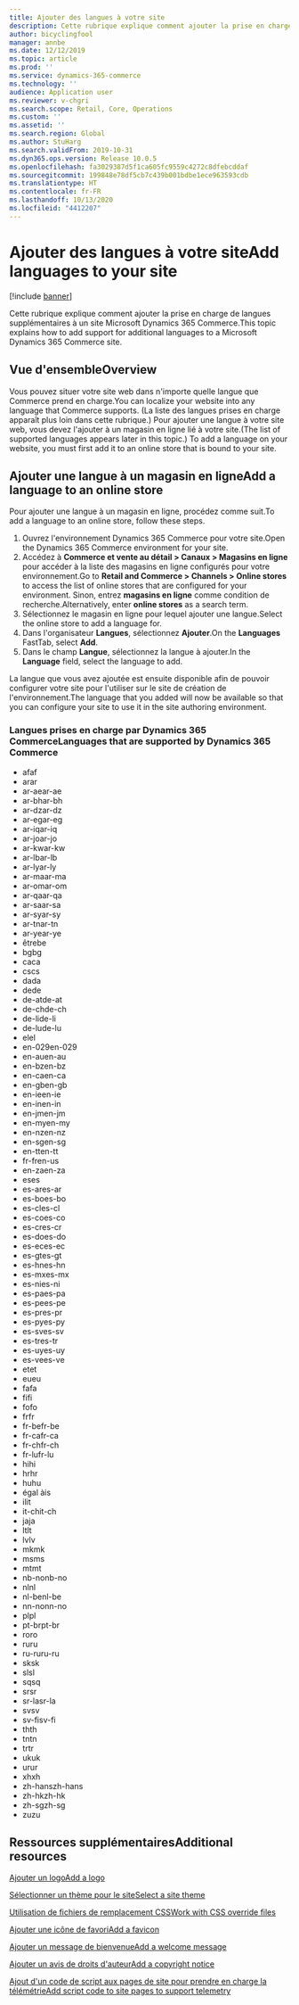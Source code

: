 ```yaml
---
title: Ajouter des langues à votre site
description: Cette rubrique explique comment ajouter la prise en charge de langues supplémentaires à un site Microsoft Dynamics 365 Commerce.
author: bicyclingfool
manager: annbe
ms.date: 12/12/2019
ms.topic: article
ms.prod: ''
ms.service: dynamics-365-commerce
ms.technology: ''
audience: Application user
ms.reviewer: v-chgri
ms.search.scope: Retail, Core, Operations
ms.custom: ''
ms.assetid: ''
ms.search.region: Global
ms.author: StuHarg
ms.search.validFrom: 2019-10-31
ms.dyn365.ops.version: Release 10.0.5
ms.openlocfilehash: fa3029387d5f1ca605fc9559c4272c8dfebcddaf
ms.sourcegitcommit: 199848e78df5cb7c439b001bdbe1ece963593cdb
ms.translationtype: HT
ms.contentlocale: fr-FR
ms.lasthandoff: 10/13/2020
ms.locfileid: "4412207"
---
```

# <a name="add-languages-to-your-site"></a><span data-ttu-id="5fda3-103">Ajouter des langues à votre site</span><span class="sxs-lookup"><span data-stu-id="5fda3-103">Add languages to your site</span></span>


[!include [banner](includes/banner.md)]

<span data-ttu-id="5fda3-104">Cette rubrique explique comment ajouter la prise en charge de langues supplémentaires à un site Microsoft Dynamics 365 Commerce.</span><span class="sxs-lookup"><span data-stu-id="5fda3-104">This topic explains how to add support for additional languages to a Microsoft Dynamics 365 Commerce site.</span></span>

## <a name="overview"></a><span data-ttu-id="5fda3-105">Vue d'ensemble</span><span class="sxs-lookup"><span data-stu-id="5fda3-105">Overview</span></span>

<span data-ttu-id="5fda3-106">Vous pouvez situer votre site web dans n'importe quelle langue que Commerce prend en charge.</span><span class="sxs-lookup"><span data-stu-id="5fda3-106">You can localize your website into any language that Commerce supports.</span></span> <span data-ttu-id="5fda3-107">(La liste des langues prises en charge apparaît plus loin dans cette rubrique.) Pour ajouter une langue à votre site web, vous devez l'ajouter à un magasin en ligne lié à votre site.</span><span class="sxs-lookup"><span data-stu-id="5fda3-107">(The list of supported languages appears later in this topic.) To add a language on your website, you must first add it to an online store that is bound to your site.</span></span>

## <a name="add-a-language-to-an-online-store"></a><span data-ttu-id="5fda3-108">Ajouter une langue à un magasin en ligne</span><span class="sxs-lookup"><span data-stu-id="5fda3-108">Add a language to an online store</span></span>

<span data-ttu-id="5fda3-109">Pour ajouter une langue à un magasin en ligne, procédez comme suit.</span><span class="sxs-lookup"><span data-stu-id="5fda3-109">To add a language to an online store, follow these steps.</span></span>

1. <span data-ttu-id="5fda3-110">Ouvrez l'environnement Dynamics 365 Commerce pour votre site.</span><span class="sxs-lookup"><span data-stu-id="5fda3-110">Open the Dynamics 365 Commerce environment for your site.</span></span>
1. <span data-ttu-id="5fda3-111">Accédez à **Commerce et vente au détail \> Canaux \> Magasins en ligne** pour accéder à la liste des magasins en ligne configurés pour votre environnement.</span><span class="sxs-lookup"><span data-stu-id="5fda3-111">Go to **Retail and Commerce \> Channels \> Online stores** to access the list of online stores that are configured for your environment.</span></span> <span data-ttu-id="5fda3-112">Sinon, entrez **magasins en ligne** comme condition de recherche.</span><span class="sxs-lookup"><span data-stu-id="5fda3-112">Alternatively, enter **online stores** as a search term.</span></span>
1. <span data-ttu-id="5fda3-113">Sélectionnez le magasin en ligne pour lequel ajouter une langue.</span><span class="sxs-lookup"><span data-stu-id="5fda3-113">Select the online store to add a language for.</span></span>
1. <span data-ttu-id="5fda3-114">Dans l'organisateur **Langues**, sélectionnez **Ajouter**.</span><span class="sxs-lookup"><span data-stu-id="5fda3-114">On the **Languages** FastTab, select **Add**.</span></span>
1. <span data-ttu-id="5fda3-115">Dans le champ **Langue**, sélectionnez la langue à ajouter.</span><span class="sxs-lookup"><span data-stu-id="5fda3-115">In the **Language** field, select the language to add.</span></span>

<span data-ttu-id="5fda3-116">La langue que vous avez ajoutée est ensuite disponible afin de pouvoir configurer votre site pour l'utiliser sur le site de création de l'environnement.</span><span class="sxs-lookup"><span data-stu-id="5fda3-116">The language that you added will now be available so that you can configure your site to use it in the site authoring environment.</span></span>

### <a name="languages-that-are-supported-by-dynamics-365-commerce"></a><span data-ttu-id="5fda3-117">Langues prises en charge par Dynamics 365 Commerce</span><span class="sxs-lookup"><span data-stu-id="5fda3-117">Languages that are supported by Dynamics 365 Commerce</span></span>

- <span data-ttu-id="5fda3-118">af</span><span class="sxs-lookup"><span data-stu-id="5fda3-118">af</span></span>
- <span data-ttu-id="5fda3-119">ar</span><span class="sxs-lookup"><span data-stu-id="5fda3-119">ar</span></span>
- <span data-ttu-id="5fda3-120">ar-ae</span><span class="sxs-lookup"><span data-stu-id="5fda3-120">ar-ae</span></span>
- <span data-ttu-id="5fda3-121">ar-bh</span><span class="sxs-lookup"><span data-stu-id="5fda3-121">ar-bh</span></span>
- <span data-ttu-id="5fda3-122">ar-dz</span><span class="sxs-lookup"><span data-stu-id="5fda3-122">ar-dz</span></span>
- <span data-ttu-id="5fda3-123">ar-eg</span><span class="sxs-lookup"><span data-stu-id="5fda3-123">ar-eg</span></span>
- <span data-ttu-id="5fda3-124">ar-iq</span><span class="sxs-lookup"><span data-stu-id="5fda3-124">ar-iq</span></span>
- <span data-ttu-id="5fda3-125">ar-jo</span><span class="sxs-lookup"><span data-stu-id="5fda3-125">ar-jo</span></span>
- <span data-ttu-id="5fda3-126">ar-kw</span><span class="sxs-lookup"><span data-stu-id="5fda3-126">ar-kw</span></span>
- <span data-ttu-id="5fda3-127">ar-lb</span><span class="sxs-lookup"><span data-stu-id="5fda3-127">ar-lb</span></span>
- <span data-ttu-id="5fda3-128">ar-ly</span><span class="sxs-lookup"><span data-stu-id="5fda3-128">ar-ly</span></span>
- <span data-ttu-id="5fda3-129">ar-ma</span><span class="sxs-lookup"><span data-stu-id="5fda3-129">ar-ma</span></span>
- <span data-ttu-id="5fda3-130">ar-om</span><span class="sxs-lookup"><span data-stu-id="5fda3-130">ar-om</span></span>
- <span data-ttu-id="5fda3-131">ar-qa</span><span class="sxs-lookup"><span data-stu-id="5fda3-131">ar-qa</span></span>
- <span data-ttu-id="5fda3-132">ar-sa</span><span class="sxs-lookup"><span data-stu-id="5fda3-132">ar-sa</span></span>
- <span data-ttu-id="5fda3-133">ar-sy</span><span class="sxs-lookup"><span data-stu-id="5fda3-133">ar-sy</span></span>
- <span data-ttu-id="5fda3-134">ar-tn</span><span class="sxs-lookup"><span data-stu-id="5fda3-134">ar-tn</span></span>
- <span data-ttu-id="5fda3-135">ar-ye</span><span class="sxs-lookup"><span data-stu-id="5fda3-135">ar-ye</span></span>
- <span data-ttu-id="5fda3-136">être</span><span class="sxs-lookup"><span data-stu-id="5fda3-136">be</span></span>
- <span data-ttu-id="5fda3-137">bg</span><span class="sxs-lookup"><span data-stu-id="5fda3-137">bg</span></span>
- <span data-ttu-id="5fda3-138">ca</span><span class="sxs-lookup"><span data-stu-id="5fda3-138">ca</span></span>
- <span data-ttu-id="5fda3-139">cs</span><span class="sxs-lookup"><span data-stu-id="5fda3-139">cs</span></span>
- <span data-ttu-id="5fda3-140">da</span><span class="sxs-lookup"><span data-stu-id="5fda3-140">da</span></span>
- <span data-ttu-id="5fda3-141">de</span><span class="sxs-lookup"><span data-stu-id="5fda3-141">de</span></span>
- <span data-ttu-id="5fda3-142">de-at</span><span class="sxs-lookup"><span data-stu-id="5fda3-142">de-at</span></span>
- <span data-ttu-id="5fda3-143">de-ch</span><span class="sxs-lookup"><span data-stu-id="5fda3-143">de-ch</span></span>
- <span data-ttu-id="5fda3-144">de-li</span><span class="sxs-lookup"><span data-stu-id="5fda3-144">de-li</span></span>
- <span data-ttu-id="5fda3-145">de-lu</span><span class="sxs-lookup"><span data-stu-id="5fda3-145">de-lu</span></span>
- <span data-ttu-id="5fda3-146">el</span><span class="sxs-lookup"><span data-stu-id="5fda3-146">el</span></span>
- <span data-ttu-id="5fda3-147">en-029</span><span class="sxs-lookup"><span data-stu-id="5fda3-147">en-029</span></span>
- <span data-ttu-id="5fda3-148">en-au</span><span class="sxs-lookup"><span data-stu-id="5fda3-148">en-au</span></span>
- <span data-ttu-id="5fda3-149">en-bz</span><span class="sxs-lookup"><span data-stu-id="5fda3-149">en-bz</span></span>
- <span data-ttu-id="5fda3-150">en-ca</span><span class="sxs-lookup"><span data-stu-id="5fda3-150">en-ca</span></span>
- <span data-ttu-id="5fda3-151">en-gb</span><span class="sxs-lookup"><span data-stu-id="5fda3-151">en-gb</span></span>
- <span data-ttu-id="5fda3-152">en-ie</span><span class="sxs-lookup"><span data-stu-id="5fda3-152">en-ie</span></span>
- <span data-ttu-id="5fda3-153">en-in</span><span class="sxs-lookup"><span data-stu-id="5fda3-153">en-in</span></span>
- <span data-ttu-id="5fda3-154">en-jm</span><span class="sxs-lookup"><span data-stu-id="5fda3-154">en-jm</span></span>
- <span data-ttu-id="5fda3-155">en-my</span><span class="sxs-lookup"><span data-stu-id="5fda3-155">en-my</span></span>
- <span data-ttu-id="5fda3-156">en-nz</span><span class="sxs-lookup"><span data-stu-id="5fda3-156">en-nz</span></span>
- <span data-ttu-id="5fda3-157">en-sg</span><span class="sxs-lookup"><span data-stu-id="5fda3-157">en-sg</span></span>
- <span data-ttu-id="5fda3-158">en-tt</span><span class="sxs-lookup"><span data-stu-id="5fda3-158">en-tt</span></span>
- <span data-ttu-id="5fda3-159">fr-fr</span><span class="sxs-lookup"><span data-stu-id="5fda3-159">en-us</span></span>
- <span data-ttu-id="5fda3-160">en-za</span><span class="sxs-lookup"><span data-stu-id="5fda3-160">en-za</span></span>
- <span data-ttu-id="5fda3-161">es</span><span class="sxs-lookup"><span data-stu-id="5fda3-161">es</span></span>
- <span data-ttu-id="5fda3-162">es-ar</span><span class="sxs-lookup"><span data-stu-id="5fda3-162">es-ar</span></span>
- <span data-ttu-id="5fda3-163">es-bo</span><span class="sxs-lookup"><span data-stu-id="5fda3-163">es-bo</span></span>
- <span data-ttu-id="5fda3-164">es-cl</span><span class="sxs-lookup"><span data-stu-id="5fda3-164">es-cl</span></span>
- <span data-ttu-id="5fda3-165">es-co</span><span class="sxs-lookup"><span data-stu-id="5fda3-165">es-co</span></span>
- <span data-ttu-id="5fda3-166">es-cr</span><span class="sxs-lookup"><span data-stu-id="5fda3-166">es-cr</span></span>
- <span data-ttu-id="5fda3-167">es-do</span><span class="sxs-lookup"><span data-stu-id="5fda3-167">es-do</span></span>
- <span data-ttu-id="5fda3-168">es-ec</span><span class="sxs-lookup"><span data-stu-id="5fda3-168">es-ec</span></span>
- <span data-ttu-id="5fda3-169">es-gt</span><span class="sxs-lookup"><span data-stu-id="5fda3-169">es-gt</span></span>
- <span data-ttu-id="5fda3-170">es-hn</span><span class="sxs-lookup"><span data-stu-id="5fda3-170">es-hn</span></span>
- <span data-ttu-id="5fda3-171">es-mx</span><span class="sxs-lookup"><span data-stu-id="5fda3-171">es-mx</span></span>
- <span data-ttu-id="5fda3-172">es-ni</span><span class="sxs-lookup"><span data-stu-id="5fda3-172">es-ni</span></span>
- <span data-ttu-id="5fda3-173">es-pa</span><span class="sxs-lookup"><span data-stu-id="5fda3-173">es-pa</span></span>
- <span data-ttu-id="5fda3-174">es-pe</span><span class="sxs-lookup"><span data-stu-id="5fda3-174">es-pe</span></span>
- <span data-ttu-id="5fda3-175">es-pr</span><span class="sxs-lookup"><span data-stu-id="5fda3-175">es-pr</span></span>
- <span data-ttu-id="5fda3-176">es-py</span><span class="sxs-lookup"><span data-stu-id="5fda3-176">es-py</span></span>
- <span data-ttu-id="5fda3-177">es-sv</span><span class="sxs-lookup"><span data-stu-id="5fda3-177">es-sv</span></span>
- <span data-ttu-id="5fda3-178">es-tr</span><span class="sxs-lookup"><span data-stu-id="5fda3-178">es-tr</span></span>
- <span data-ttu-id="5fda3-179">es-uy</span><span class="sxs-lookup"><span data-stu-id="5fda3-179">es-uy</span></span>
- <span data-ttu-id="5fda3-180">es-ve</span><span class="sxs-lookup"><span data-stu-id="5fda3-180">es-ve</span></span>
- <span data-ttu-id="5fda3-181">et</span><span class="sxs-lookup"><span data-stu-id="5fda3-181">et</span></span>
- <span data-ttu-id="5fda3-182">eu</span><span class="sxs-lookup"><span data-stu-id="5fda3-182">eu</span></span>
- <span data-ttu-id="5fda3-183">fa</span><span class="sxs-lookup"><span data-stu-id="5fda3-183">fa</span></span>
- <span data-ttu-id="5fda3-184">fi</span><span class="sxs-lookup"><span data-stu-id="5fda3-184">fi</span></span>
- <span data-ttu-id="5fda3-185">fo</span><span class="sxs-lookup"><span data-stu-id="5fda3-185">fo</span></span>
- <span data-ttu-id="5fda3-186">fr</span><span class="sxs-lookup"><span data-stu-id="5fda3-186">fr</span></span>
- <span data-ttu-id="5fda3-187">fr-be</span><span class="sxs-lookup"><span data-stu-id="5fda3-187">fr-be</span></span>
- <span data-ttu-id="5fda3-188">fr-ca</span><span class="sxs-lookup"><span data-stu-id="5fda3-188">fr-ca</span></span>
- <span data-ttu-id="5fda3-189">fr-ch</span><span class="sxs-lookup"><span data-stu-id="5fda3-189">fr-ch</span></span>
- <span data-ttu-id="5fda3-190">fr-lu</span><span class="sxs-lookup"><span data-stu-id="5fda3-190">fr-lu</span></span>
- <span data-ttu-id="5fda3-191">hi</span><span class="sxs-lookup"><span data-stu-id="5fda3-191">hi</span></span>
- <span data-ttu-id="5fda3-192">hr</span><span class="sxs-lookup"><span data-stu-id="5fda3-192">hr</span></span>
- <span data-ttu-id="5fda3-193">hu</span><span class="sxs-lookup"><span data-stu-id="5fda3-193">hu</span></span>
- <span data-ttu-id="5fda3-194">égal à</span><span class="sxs-lookup"><span data-stu-id="5fda3-194">is</span></span>
- <span data-ttu-id="5fda3-195">il</span><span class="sxs-lookup"><span data-stu-id="5fda3-195">it</span></span>
- <span data-ttu-id="5fda3-196">it-ch</span><span class="sxs-lookup"><span data-stu-id="5fda3-196">it-ch</span></span>
- <span data-ttu-id="5fda3-197">ja</span><span class="sxs-lookup"><span data-stu-id="5fda3-197">ja</span></span>
- <span data-ttu-id="5fda3-198">lt</span><span class="sxs-lookup"><span data-stu-id="5fda3-198">lt</span></span>
- <span data-ttu-id="5fda3-199">lv</span><span class="sxs-lookup"><span data-stu-id="5fda3-199">lv</span></span>
- <span data-ttu-id="5fda3-200">mk</span><span class="sxs-lookup"><span data-stu-id="5fda3-200">mk</span></span>
- <span data-ttu-id="5fda3-201">ms</span><span class="sxs-lookup"><span data-stu-id="5fda3-201">ms</span></span>
- <span data-ttu-id="5fda3-202">mt</span><span class="sxs-lookup"><span data-stu-id="5fda3-202">mt</span></span>
- <span data-ttu-id="5fda3-203">nb-no</span><span class="sxs-lookup"><span data-stu-id="5fda3-203">nb-no</span></span>
- <span data-ttu-id="5fda3-204">nl</span><span class="sxs-lookup"><span data-stu-id="5fda3-204">nl</span></span>
- <span data-ttu-id="5fda3-205">nl-be</span><span class="sxs-lookup"><span data-stu-id="5fda3-205">nl-be</span></span>
- <span data-ttu-id="5fda3-206">nn-no</span><span class="sxs-lookup"><span data-stu-id="5fda3-206">nn-no</span></span>
- <span data-ttu-id="5fda3-207">pl</span><span class="sxs-lookup"><span data-stu-id="5fda3-207">pl</span></span>
- <span data-ttu-id="5fda3-208">pt-br</span><span class="sxs-lookup"><span data-stu-id="5fda3-208">pt-br</span></span>
- <span data-ttu-id="5fda3-209">ro</span><span class="sxs-lookup"><span data-stu-id="5fda3-209">ro</span></span>
- <span data-ttu-id="5fda3-210">ru</span><span class="sxs-lookup"><span data-stu-id="5fda3-210">ru</span></span>
- <span data-ttu-id="5fda3-211">ru-ru</span><span class="sxs-lookup"><span data-stu-id="5fda3-211">ru-ru</span></span>
- <span data-ttu-id="5fda3-212">sk</span><span class="sxs-lookup"><span data-stu-id="5fda3-212">sk</span></span>
- <span data-ttu-id="5fda3-213">sl</span><span class="sxs-lookup"><span data-stu-id="5fda3-213">sl</span></span>
- <span data-ttu-id="5fda3-214">sq</span><span class="sxs-lookup"><span data-stu-id="5fda3-214">sq</span></span>
- <span data-ttu-id="5fda3-215">sr</span><span class="sxs-lookup"><span data-stu-id="5fda3-215">sr</span></span>
- <span data-ttu-id="5fda3-216">sr-la</span><span class="sxs-lookup"><span data-stu-id="5fda3-216">sr-la</span></span>
- <span data-ttu-id="5fda3-217">sv</span><span class="sxs-lookup"><span data-stu-id="5fda3-217">sv</span></span>
- <span data-ttu-id="5fda3-218">sv-fi</span><span class="sxs-lookup"><span data-stu-id="5fda3-218">sv-fi</span></span>
- <span data-ttu-id="5fda3-219">th</span><span class="sxs-lookup"><span data-stu-id="5fda3-219">th</span></span>
- <span data-ttu-id="5fda3-220">tn</span><span class="sxs-lookup"><span data-stu-id="5fda3-220">tn</span></span>
- <span data-ttu-id="5fda3-221">tr</span><span class="sxs-lookup"><span data-stu-id="5fda3-221">tr</span></span>
- <span data-ttu-id="5fda3-222">uk</span><span class="sxs-lookup"><span data-stu-id="5fda3-222">uk</span></span>
- <span data-ttu-id="5fda3-223">ur</span><span class="sxs-lookup"><span data-stu-id="5fda3-223">ur</span></span>
- <span data-ttu-id="5fda3-224">xh</span><span class="sxs-lookup"><span data-stu-id="5fda3-224">xh</span></span>
- <span data-ttu-id="5fda3-225">zh-hans</span><span class="sxs-lookup"><span data-stu-id="5fda3-225">zh-hans</span></span>
- <span data-ttu-id="5fda3-226">zh-hk</span><span class="sxs-lookup"><span data-stu-id="5fda3-226">zh-hk</span></span>
- <span data-ttu-id="5fda3-227">zh-sg</span><span class="sxs-lookup"><span data-stu-id="5fda3-227">zh-sg</span></span>
- <span data-ttu-id="5fda3-228">zu</span><span class="sxs-lookup"><span data-stu-id="5fda3-228">zu</span></span>

## <a name="additional-resources"></a><span data-ttu-id="5fda3-229">Ressources supplémentaires</span><span class="sxs-lookup"><span data-stu-id="5fda3-229">Additional resources</span></span>

[<span data-ttu-id="5fda3-230">Ajouter un logo</span><span class="sxs-lookup"><span data-stu-id="5fda3-230">Add a logo</span></span>](add-logo.md)

[<span data-ttu-id="5fda3-231">Sélectionner un thème pour le site</span><span class="sxs-lookup"><span data-stu-id="5fda3-231">Select a site theme</span></span>](select-site-theme.md)

[<span data-ttu-id="5fda3-232">Utilisation de fichiers de remplacement CSS</span><span class="sxs-lookup"><span data-stu-id="5fda3-232">Work with CSS override files</span></span>](css-override-files.md)

[<span data-ttu-id="5fda3-233">Ajouter une icône de favori</span><span class="sxs-lookup"><span data-stu-id="5fda3-233">Add a favicon</span></span>](add-favicon.md)

[<span data-ttu-id="5fda3-234">Ajouter un message de bienvenue</span><span class="sxs-lookup"><span data-stu-id="5fda3-234">Add a welcome message</span></span>](add-welcome-message.md)

[<span data-ttu-id="5fda3-235">Ajouter un avis de droits d'auteur</span><span class="sxs-lookup"><span data-stu-id="5fda3-235">Add a copyright notice</span></span>](add-copyright-notice.md)

[<span data-ttu-id="5fda3-236">Ajout d'un code de script aux pages de site pour prendre en charge la télémétrie</span><span class="sxs-lookup"><span data-stu-id="5fda3-236">Add script code to site pages to support telemetry</span></span>](add-telemetry.md)
